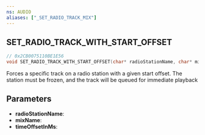 ```yaml
---
ns: AUDIO
aliases: ["_SET_RADIO_TRACK_MIX"]
---
```

## SET_RADIO_TRACK_WITH_START_OFFSET

```c
// 0x2CB0075110BE1E56
void SET_RADIO_TRACK_WITH_START_OFFSET(char* radioStationName, char* mixName, int timeOffsetInMs);
```

Forces a specific track on a radio station with a given start offset.
The station must be frozen, and the track will be queued for immediate playback


## Parameters
* **radioStationName**:
* **mixName**:
* **timeOffsetInMs**:
